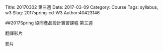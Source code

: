 Title: 20170302 第三週
Date: 2017-03-09
Category: Course
Tags: syllabus, w3
Slug: 2017spring-cd-W3
Author:40423146

##2017Spring 協同產品設計實習課程  第三週

<!-- PELICAN_END_SUMMARY -->

翻譯影片

影片
